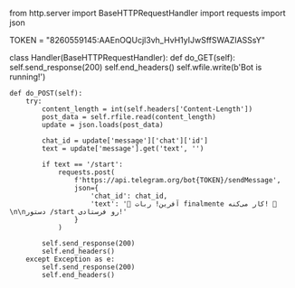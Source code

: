 from http.server import BaseHTTPRequestHandler
import requests
import json

TOKEN = "8260559145:AAEnOQUcjl3vh_HvH1yIJwSffSWAZIASSsY"

class Handler(BaseHTTPRequestHandler):
    def do_GET(self):
        self.send_response(200)
        self.end_headers()
        self.wfile.write(b'Bot is running!')
    
    def do_POST(self):
        try:
            content_length = int(self.headers['Content-Length'])
            post_data = self.rfile.read(content_length)
            update = json.loads(post_data)
            
            chat_id = update['message']['chat']['id']
            text = update['message'].get('text', '')
            
            if text == '/start':
                requests.post(
                    f'https://api.telegram.org/bot{TOKEN}/sendMessage',
                    json={
                        'chat_id': chat_id, 
                        'text': '🎉 آفرین! ربات finalmente کار می‌کنه! 🎉\n\nدستور /start رو فرستادی!'
                    }
                )
            
            self.send_response(200)
            self.end_headers()
        except Exception as e:
            self.send_response(200)
            self.end_headers()
